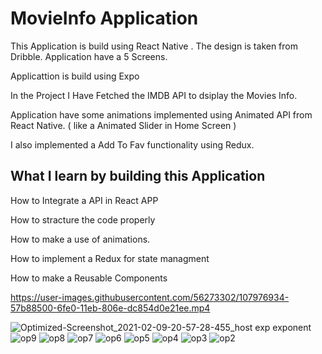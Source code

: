 # MovieInfo Application 

 This Application is build using React Native . The design is taken from Dribble. Application have a 5 Screens.
 
 
 Applicattion is build using Expo

 In the Project I Have Fetched the IMDB API  to dsiplay the Movies Info.

 Application have some animations implemented using Animated API from React Native. ( like a Animated Slider in Home Screen )

 I also implemented a Add To Fav functionality using Redux.


 


## What I learn by building this Application

How to Integrate a API in React APP

How to stracture the code properly

How to make a use of animations.

How to implement a Redux for state managment

How to make a Reusable Components 


https://user-images.githubusercontent.com/56273302/107976934-57b88500-6fe0-11eb-806e-dc854d0e21ee.mp4


![Optimized-Screenshot_2021-02-09-20-57-28-455_host exp exponent](https://user-images.githubusercontent.com/56273302/107973297-15d91000-6fdb-11eb-8bca-85844fff5524.jpg)
![op9](https://user-images.githubusercontent.com/56273302/107974545-c562b200-6fdc-11eb-8749-733b3c9a012a.jpg)
![op8](https://user-images.githubusercontent.com/56273302/107974568-ceec1a00-6fdc-11eb-8d9b-b954af97474d.jpg)
![op7](https://user-images.githubusercontent.com/56273302/107974593-d6132800-6fdc-11eb-8abd-5eb9fbc22c27.jpg)
![op6](https://user-images.githubusercontent.com/56273302/107974606-db707280-6fdc-11eb-84b7-355e75b40ea7.jpg)
![op5](https://user-images.githubusercontent.com/56273302/107974626-e3301700-6fdc-11eb-9d1b-9e34b78d2d45.jpg)
![op4](https://user-images.githubusercontent.com/56273302/107974642-e88d6180-6fdc-11eb-813f-85b7eebc4914.jpg)
![op3](https://user-images.githubusercontent.com/56273302/107974660-edeaac00-6fdc-11eb-8d71-facf9f67ee0c.jpg)
![op2](https://user-images.githubusercontent.com/56273302/107974673-f3e08d00-6fdc-11eb-9f70-2ac0323405f1.jpg)

